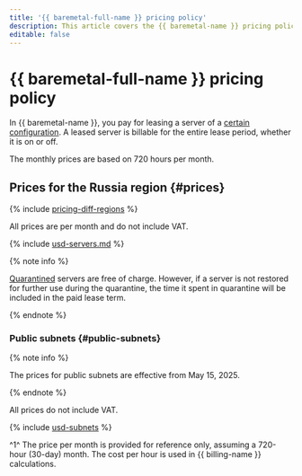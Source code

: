 ```yaml
---
title: '{{ baremetal-full-name }} pricing policy'
description: This article covers the {{ baremetal-name }} pricing policy.
editable: false
---
```


# {{ baremetal-full-name }} pricing policy



In {{ baremetal-name }}, you pay for leasing a server of a [certain configuration](concepts/server-configurations.md). A leased server is billable for the entire lease period, whether it is on or off.

The monthly prices are based on 720 hours per month.

## Prices for the Russia region {#prices}

{% include [pricing-diff-regions](../_includes/pricing-diff-regions.md) %}




All prices are per month and do not include VAT.

{% include [usd-servers.md](../_pricing/baremetal/usd-servers.md) %}


{% note info %}

[Quarantined](./concepts/servers.md#quarantine) servers are free of charge. However, if a server is not restored for further use during the quarantine, the time it spent in quarantine will be included in the paid lease term.

{% endnote %}

### Public subnets {#public-subnets}

{% note info %}

The prices for public subnets are effective from May 15, 2025.

{% endnote %}



All prices do not include VAT.

{% include [usd-subnets](../_pricing/baremetal/usd-subnets.md) %}


^1^ The price per month is provided for reference only, assuming a 720-hour (30-day) month. The cost per hour is used in {{ billing-name }} calculations.
